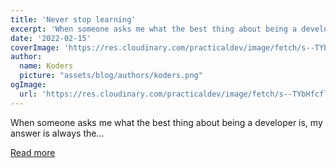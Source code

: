 ```yaml
---
title: 'Never stop learning'
excerpt: 'When someone asks me what the best thing about being a developer is, my answer is always the...'
date: '2022-02-15'
coverImage: 'https://res.cloudinary.com/practicaldev/image/fetch/s--TYbHfcfl--/c_imagga_scale,f_auto,fl_progressive,h_420,q_auto,w_1000/https://dev-to-uploads.s3.amazonaws.com/uploads/articles/0rj3mhd3a3k4a6vc4y6w.jpg'
author:
  name: Koders
  picture: "assets/blog/authors/koders.png"
ogImage:
  url: 'https://res.cloudinary.com/practicaldev/image/fetch/s--TYbHfcfl--/c_imagga_scale,f_auto,fl_progressive,h_420,q_auto,w_1000/https://dev-to-uploads.s3.amazonaws.com/uploads/articles/0rj3mhd3a3k4a6vc4y6w.jpg'
---
```


When someone asks me what the best thing about being a developer is, my answer is always the...

[Read more](https://dev.to/dailydevtips1/never-stop-learning-2h83)
